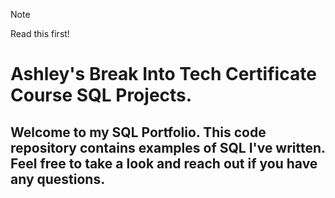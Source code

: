 >[!NOTE]
>Read this first!

# Ashley's Break Into Tech Certificate Course SQL Projects.

## Welcome to my SQL Portfolio. This code repository contains examples of SQL I've written. Feel free to take a look and reach out if you have any questions.
